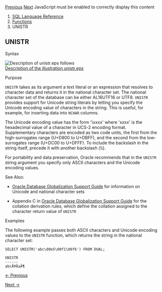 [Previous](UID.md) [Next](UPPER.md) JavaScript must be enabled to
correctly display this content

  1. [SQL Language Reference ](index.md)
  2. [Functions](Functions.md)
  3. UNISTR 

## UNISTR

Syntax

![Description of unistr.eps
follows](https://docs.oracle.com/en/database/oracle/oracle-database/23/sqlrf/img/unistr.gif)  
[Description of the illustration unistr.eps](img_text/unistr.md)

Purpose

`UNISTR` takes as its argument a text literal or an expression that resolves
to character data and returns it in the national character set. The national
character set of the database can be either AL16UTF16 or UTF8. `UNISTR`
provides support for Unicode string literals by letting you specify the
Unicode encoding value of characters in the string. This is useful, for
example, for inserting data into `NCHAR` columns.

The Unicode encoding value has the form '\xxxx' where 'xxxx' is the
hexadecimal value of a character in UCS-2 encoding format. Supplementary
characters are encoded as two code units, the first from the high-surrogates
range (U+D800 to U+DBFF), and the second from the low-surrogates range (U+DC00
to U+DFFF). To include the backslash in the string itself, precede it with
another backslash (\\\\).

For portability and data preservation, Oracle recommends that in the `UNISTR`
string argument you specify only ASCII characters and the Unicode encoding
values.

See Also:

  * [Oracle Database Globalization Support Guide](/pls/topic/lookup?ctx=en/database/oracle/oracle-database/23/sqlrf&id=NLSPG006) for information on Unicode and national character sets 

  * Appendix C in [Oracle Database Globalization Support Guide](/pls/topic/lookup?ctx=en/database/oracle/oracle-database/23/sqlrf&id=NLSPG-GUID-AFCE41ED-775B-4A00-AF38-C436776AE0C5) for the collation derivation rules, which define the collation assigned to the character return value of `UNISTR`

Examples

The following example passes both ASCII characters and Unicode encoding values
to the `UNISTR` function, which returns the string in the national character
set:

    
    
    SELECT UNISTR('abc\00e5\00f1\00f6') FROM DUAL;
    
    UNISTR
    ------
    abcÃ¥Ã±Ã¶


[← Previous](UID.md)

[Next →](UPPER.md)

